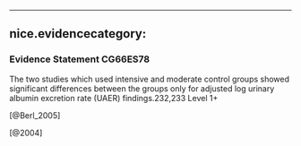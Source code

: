 
---
nice.evidencecategory: 
---

### Evidence Statement CG66ES78
The two studies which used intensive and moderate control groups showed significant
differences between the groups only for adjusted log urinary albumin excretion rate (UAER)
findings.232,233 Level 1+

[@Berl_2005]

[@2004]

